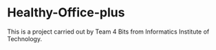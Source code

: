 # Healthy-Office-plus

This is a project carried out by Team 4 Bits from Informatics Institute of Technology.
